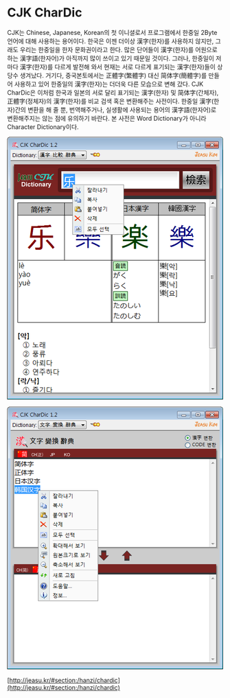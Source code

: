 CJK CharDic
=======
CJK는 Chinese, Japanese, Korean의 첫 이니셜로서 프로그램에서 한중일 2Byte 언어에 대해 사용하는 용어이다. 한국은 이젠 더이상 漢字(한자)를 사용하지 않지만, 그래도 우리는 한중일을 한자 문화권이라고 한다. 많은 단어들이 漢字(한자)를 어원으로 하는 漢字語(한자어)가 아직까지 많이 쓰이고 있기 때문일 것이다. 그러나, 한중일이 저마다 漢字(한자)를 다르게 발전해 와서 현재는 서로 다르게 표기되는 漢字(한자)들이 상당수 생겨났다. 거기다, 중국본토에서는 正體字(繁體字) 대신 简体字(簡體字)를 만들어 사용하고 있어 한중일의 漢字(한자)는 더더욱 다른 모습으로 변해 갔다. CJK CharDic은 이처럼 한국과 일본의 서로 달리 표기되는 漢字(한자) 및 简体字(간체자), 正體字(정체자)의 漢字(한자)를 비교 검색 혹은 변환해주는 사전이다. 한중일 漢字(한자)간의 변환을 해 줄 뿐, 번역해주거나, 실생활에 사용되는 용어의 漢字語(한자어)로 변환해주지는 않는 점에 유의하기 바란다. 본 사전은 Word Dictionary가 아니라 Character Dictionary이다.

![Alt 漢字 比較 辭典(한자 비교 사전)](screenshot/search.png?raw=true "漢字 比較 辭典(한자 비교 사전)")

![Alt 文字 變換 辭典(문자 변환 사전)](screenshot/convert.png?raw=true "文字 變換 辭典(문자 변환 사전)")

[http://jeasu.kr/#section:/hanzi/chardic](http://jeasu.kr/#section:/hanzi/chardic)

